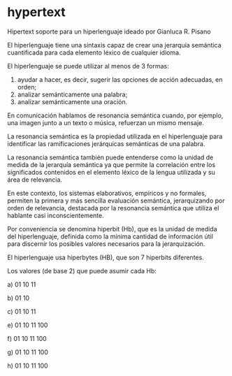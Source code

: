 # hypertext
Hipertext soporte para un hiperlenguaje ideado por Gianluca R. Pisano

El hiperlenguaje tiene una sintaxis capaz de crear una jerarquía semántica cuantificada para cada elemento léxico de cualquier idioma.

El hiperlenguaje se puede utilizar al menos de 3 formas:
1) ayudar a hacer, es decir, sugerir las opciones de acción adecuadas, en orden;
2) analizar semánticamente una palabra;
3) analizar semánticamente una oración.

En comunicación hablamos de resonancia semántica cuando, por ejemplo, una imagen junto a un texto o música, refuerzan un mismo mensaje.

La resonancia semántica es la propiedad utilizada en el hiperlenguaje para identificar las ramificaciones jerárquicas semánticas de una palabra.

La resonancia semántica también puede entenderse como la unidad de medida de la jerarquía semántica ya que permite la correlación entre los significados contenidos en el elemento léxico de la lengua utilizada y su área de relevancia.

En este contexto, los sistemas elaborativos, empíricos y no formales, permiten la primera y más sencilla evaluación semántica, jerarquizando por orden de relevancia, destacada por la resonancia semántica que utiliza el hablante casi inconscientemente.

Por conveniencia se denomina hiperbit (Hb), que es la unidad de medida del hiperlenguaje, definida como la mínima cantidad de información útil para discernir los posibles valores necesarios para la jerarquización.

El hiperlenguaje usa hiperbytes (HB), que son 7 hiperbits diferentes.

Los valores (de base 2) que puede asumir cada Hb:

a)  01  10  11

b)  01  10 

c)  01  10  11

e)  01  10  11  100

f)  01  10  11  100

g)  01  10  11  100

h)  01  10  11  100
